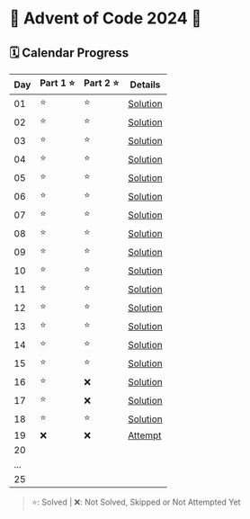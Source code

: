 # 🎄 Advent of Code 2024 🎄

## 🗓️ Calendar Progress

| Day | Part 1 ⭐ | Part 2 ⭐ | Details                                    |
|-----|----------|----------|--------------------------------------------|
| 01  | ⭐        | ⭐        | [Solution](AdventOfCode_2024_AOC/Day01.cs) |
| 02  | ⭐        | ⭐        | [Solution](AdventOfCode_2024_AOC/Day02.cs) |
| 03  | ⭐        | ⭐        | [Solution](AdventOfCode_2024_AOC/Day03.cs) |
| 04  | ⭐        | ⭐        | [Solution](AdventOfCode_2024_AOC/Day04.cs) |
| 05  | ⭐        | ⭐        | [Solution](AdventOfCode_2024_AOC/Day05.cs) |
| 06  | ⭐        | ⭐        | [Solution](AdventOfCode_2024_AOC/Day06.cs) |
| 07  | ⭐        | ⭐        | [Solution](AdventOfCode_2024_AOC/Day07.cs) |
| 08  | ⭐        | ⭐        | [Solution](AdventOfCode_2024_AOC/Day08.cs) |
| 09  | ⭐        | ⭐        | [Solution](AdventOfCode_2024_AOC/Day09.cs) |
| 10  | ⭐        | ⭐        | [Solution](AdventOfCode_2024_AOC/Day10.cs) |
| 11  | ⭐        | ⭐        | [Solution](AdventOfCode_2024_AOC/Day11.cs) |
| 12  | ⭐        | ⭐        | [Solution](AdventOfCode_2024_AOC/Day12.cs) |
| 13  | ⭐        | ⭐        | [Solution](AdventOfCode_2024_AOC/Day13.cs) |
| 14  | ⭐        | ⭐        | [Solution](AdventOfCode_2024_AOC/Day14.cs) |
| 15  | ⭐        | ⭐        | [Solution](AdventOfCode_2024_AOC/Day15.cs) |
| 16  | ⭐        | ❌        | [Solution](AdventOfCode_2024_AOC/Day16.cs) |
| 17  | ⭐        | ❌        | [Solution](AdventOfCode_2024_AOC/Day17.cs) |
| 18  | ⭐        | ⭐        | [Solution](AdventOfCode_2024_AOC/Day18.cs) |
| 19  | ❌        | ❌        | [Attempt](AdventOfCode_2024_AOC/Day19.cs)  |
| 20  |          |          |                                            |
| ... |          |          |                                            |
| 25  |          |          |                                            |

> ⭐: Solved | ❌: Not Solved, Skipped or Not Attempted Yet
